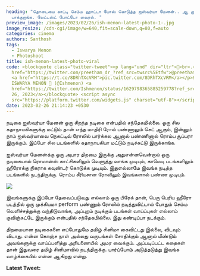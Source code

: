 ```yaml
---
heading: "தொடையை காட்டி செம்ம ஹாட்டா போஸ் கொடுத்த ஐஸ்வர்யா மேனன்.. ஆ னு
  பாக்குறாங்க. லேட்டஸ்ட் போட்டோ வைரல். "
preview_image: /images/2023/02/26/ish-menon-latest-photo-1-.jpg
image_resize: /cdn-cgi/image/w=640,fit=scale-down,q=80,f=auto
categories: cinema
authors: Santhosh
tags:
  - Iswarya Menon
  - Photoshoot
title: ish-menon-latest-photo-viral
code: <blockquote class="twitter-tweet"><p lang="und" dir="ltr">🤨<br>.<a
  href="https://twitter.com/preetham_dr_?ref_src=twsrc%5Etfw">@preetham_dr_</a>
  <a href="https://t.co/8DRhTXcVRM">pic.twitter.com/8DRhTXcVRM</a></p>&mdash;
  ISWARYA MENON 🌸 (@Ishmenon) <a
  href="https://twitter.com/Ishmenon/status/1629798365885259778?ref_src=twsrc%5Etfw">February
  26, 2023</a></blockquote> <script async
  src="https://platform.twitter.com/widgets.js" charset="utf-8"></script>
date: 2023-02-26 21:14:23 +0530
---
```

நடிகை ஐஸ்வர்யா மேனன் ஒரு சிறந்த நடிகை என்பதில் சந்தேகமில்லை. ஒரு சில கதாநாயகிகளுக்கு மட்டும் தான் எந்த மாதிரி ரோல் பண்ணாலும் செட் ஆகும், இன்னும் நாம் ஐஸ்வர்யாவை நெகட்டிவ் ரோலில் பார்க்கல ஆனால் பண்ணினால் ரொம்ப சூப்பரா இருக்கும். இப்போ சில படங்களில் கதாநாயகியா மட்டும் நடிச்சுட்டு இருக்காங்க.

ஐஸ்வர்யா மேனன்க்கு ஒரு அபார திறமை இருக்கு அதுஎன்னவென்றால் ஒரு நடிகையால் ரொமான்ஸ் காட்சிகளிலும் வெளுத்து வாங்க முடியும், காமெடி படங்களிலும் ஹீரோக்கு நிகராக கவுண்டர் கொடுக்க முடியும். இதுஎல்லாமே இவங்க நடித்த படங்களில் நடந்திருக்கு. ரொம்ப சீரியசான ரோலிலும் இவங்களால் பண்ண முடியும். 

![](/images/2023/02/26/ish-menon-latest-photo-2-.jpg)

இவங்களுக்கு இப்போ தேவைப்படுவது எல்லாம் ஒரு பிரேக் தான், பெரு பெரிய ஹீரோ படத்தில் ஒரு முக்கியமா perform பண்ணும் ரோலில் நடித்துவிட்டால் போதும் செம்ம வெளிச்சத்துக்கு வந்திடுவாங்க, அப்புறம் நடிக்கும் படங்கள் வாய்ப்புகள் எல்லாம் குவிஞ்சுட்டே இருக்கும் என்பதில் சந்தேகமில்லை. இது கண்டிப்பா நடக்கும்.

திறமையான நடிகைகளை எப்போதுமே தமிழ் சினிமா கைவிட்டது இல்லை, விடவும் விடாது. என்ன கொஞ்ச நாள் அல்லது வருடங்கள் சோதிக்கும் ஆனால் மீண்டும் அவங்களுக்கு வாய்ப்பளித்து அரியணையில் அமர வைக்கும். அப்படிப்பட்ட கதைகள் தான் இதுவரை தமிழ் சினிமாவில் நடந்திருக்கு. பார்ப்போம் அடுத்தடுத்து இவங்க வாழ்க்கையில் என்ன ஆகிறது என்று.

**L﻿atest Tweet:**